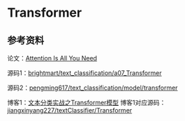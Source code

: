 # Transformer

## 参考资料

论文：[Attention Is All You Need](https://arxiv.org/pdf/1706.03762.pdf)

源码1：[brightmart/text_classification/a07_Transformer](https://github.com/brightmart/text_classification/tree/master/a07_Transformer)

源码2：[pengming617/text_classification/model/transformer](https://github.com/pengming617/text_classification/tree/master/model/transformer)

博客1：[文本分类实战之Transformer模型](https://www.cnblogs.com/jiangxinyang/p/10210813.html)
博客1对应源码：[jiangxinyang227/textClassifier/Transformer](https://github.com/jiangxinyang227/textClassifier/tree/master/Transformer)
